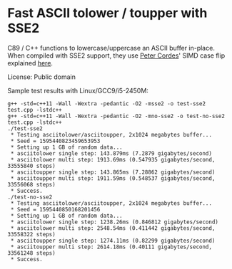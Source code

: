 # Fast ASCII tolower / toupper with SSE2

C89 / C++ functions to lowercase/uppercase an ASCII buffer in-place. When compiled
with SSE2 support, they use [Peter Cordes](https://github.com/pcordes)' SIMD case flip explained [here](https://stackoverflow.com/a/37151084).

License: Public domain

Sample test results with Linux/GCC9/i5-2450M:
```
g++ -std=c++11 -Wall -Wextra -pedantic -O2 -msse2 -o test-sse2 test.cpp -lstdc++
g++ -std=c++11 -Wall -Wextra -pedantic -O2 -mno-sse2 -o test-no-sse2 test.cpp -lstdc++
./test-sse2
 * Testing asciitolower/asciitoupper, 2x1024 megabytes buffer...
 * Seed = 1595440823459653953
 * Setting up 1 GB of random data...
 * asciitolower single step: 143.879ms (7.2879 gigabytes/second)
 * asciitolower multi step: 1913.69ms (0.547935 gigabytes/second, 33555840 steps)
 * asciitoupper single step: 143.865ms (7.28862 gigabytes/second)
 * asciitoupper multi step: 1911.59ms (0.548537 gigabytes/second, 33556068 steps)
 * Success.
./test-no-sse2
 * Testing asciitolower/asciitoupper, 2x1024 megabytes buffer...
 * Seed = 1595440850168201456
 * Setting up 1 GB of random data...
 * asciitolower single step: 1238.26ms (0.846812 gigabytes/second)
 * asciitolower multi step: 2548.54ms (0.411442 gigabytes/second, 33558322 steps)
 * asciitoupper single step: 1274.11ms (0.82299 gigabytes/second)
 * asciitoupper multi step: 2614.18ms (0.40111 gigabytes/second, 33561248 steps)
 * Success.
```